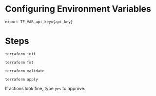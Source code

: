 # Configuring Environment Variables
```shell
export TF_VAR_api_key={api_key}
```
# Steps
```shell
terraform init

terraform fmt

terraform validate

terraform apply
```
If actions look fine, type `yes` to approve.
